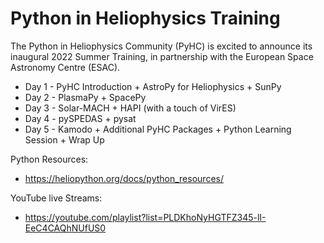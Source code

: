 # Python in Heliophysics Training
The Python in Heliophysics Community (PyHC) is excited to announce its inaugural 2022 Summer Training, in partnership with the European Space Astronomy Centre (ESAC).

* Day 1 - PyHC Introduction + AstroPy for Heliophysics + SunPy
* Day 2 - PlasmaPy + SpacePy
* Day 3 - Solar-MACH + HAPI (with a touch of VirES)
* Day 4 - pySPEDAS + pysat
* Day 5 - Kamodo + Additional PyHC Packages + Python Learning Session + Wrap Up

Python Resources:
* https://heliopython.org/docs/python_resources/

YouTube live Streams:
* https://youtube.com/playlist?list=PLDKhoNyHGTFZ345-lI-EeC4CAQhNUfUS0
